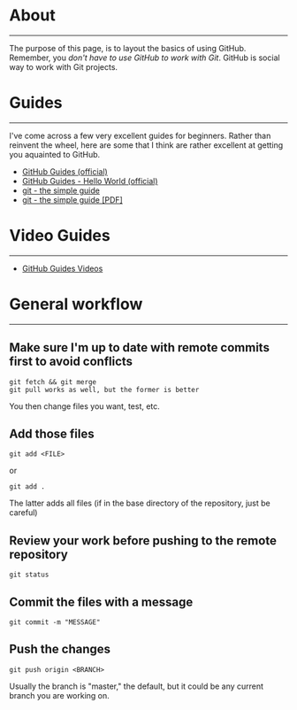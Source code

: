 # About
***

The purpose of this page, is to layout the basics of using GitHub. Remember,  you _don't have to use GitHub to work with Git_. GitHub is social way to work with Git projects.

# Guides
***

I've come across a few very excellent guides for beginners. Rather than reinvent the wheel, here are some that I think are rather excellent at getting you aquainted to GitHub.

* [GitHub Guides (official)](https://guides.github.com/)
* [GitHub Guides - Hello World (official)](https://guides.github.com/activities/hello-world/)
* [git - the simple guide](http://rogerdudler.github.io/git-guide/)
* [git - the simple guide [PDF]](http://rogerdudler.github.io/git-guide/files/git_cheat_sheet.pdf)

# Video Guides
***

* [GitHub Guides Videos](https://www.youtube.com/user/GitHubGuides)

# General workflow
***

## Make sure I'm up to date with remote commits first to avoid conflicts
```
git fetch && git merge 
git pull works as well, but the former is better
```
You then change files you want, test, etc.

## Add those files
```
git add <FILE>
```
or 
```
git add .
```
The latter adds all files (if in the base directory of the repository, just be careful)
 
## Review your work before pushing to the remote repository
```
git status
```
## Commit the files with a message
```
git commit -m "MESSAGE"
```
## Push the changes
```
git push origin <BRANCH>
```
Usually the branch is "master," the default, but it could be any current branch you are working on. 
